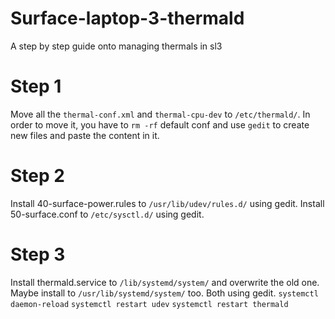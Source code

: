 # Surface-laptop-3-thermald
A step by step guide onto managing thermals in sl3

# Step 1
Move all the `thermal-conf.xml` and `thermal-cpu-dev` to `/etc/thermald/`. In order to move it, you have to `rm -rf` default conf and use `gedit` to create new files and paste the content in it.

# Step 2
Install 40-surface-power.rules to `/usr/lib/udev/rules.d/` using gedit.
Install 50-surface.conf to `/etc/sysctl.d/` using gedit.

# Step 3 
Install thermald.service to `/lib/systemd/system/` and overwrite the old one.
 Maybe install to `/usr/lib/systemd/system/` too. Both using gedit.
`systemctl daemon-reload`
`systemctl restart udev`
`systemctl restart thermald`
